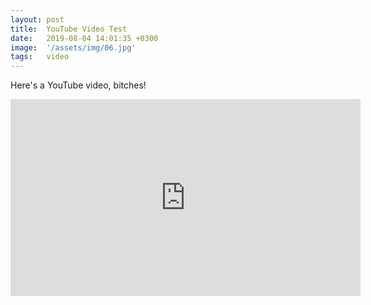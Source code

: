 ```yaml
---
layout: post
title:  YouTube Video Test
date:   2019-08-04 14:01:35 +0300
image:  '/assets/img/06.jpg'
tags:   video
---
```


Here's a YouTube video, bitches!

<iframe width="560" height="315" src="https://www.youtube.com/embed/Gs8-oB3z0Ss" frameborder="0" allow="accelerometer; autoplay; encrypted-media; gyroscope; picture-in-picture" allowfullscreen></iframe>
